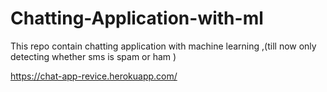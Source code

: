 # Chatting-Application-with-ml
This repo contain chatting application with machine learning ,(till now only detecting whether sms is spam or ham )



https://chat-app-revice.herokuapp.com/
